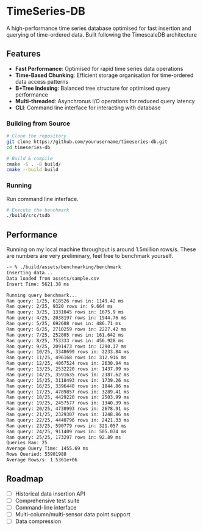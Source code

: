 # TimeSeries-DB

A high-performance time series database optimised for fast insertion and querying of time-ordered data. Built following the TimescaleDB architecture

## Features

- **Fast Performance**: Optimised for rapid time series data operations
- **Time-Based Chunking**: Efficient storage organisation for time-ordered data access patterns
- **B+Tree Indexing**: Balanced tree structure for optimised query performance
- **Multi-threaded**: Asynchronus I/O operations for reduced query latency
- **CLI**: Command line interface for interacting with database

### Building from Source

```bash
# Clone the repository
git clone https://github.com/yourusername/timeseries-db.git
cd timeseries-db

# Build & compile
cmake -S . -B build/
cmake --build build 
```

### Running

Run command line interface.

```bash
# Execute the benchmark
./build/src/tsdb
```

## Performance

Running on my local machine throughput is around 1.5million rows/s. These are numbers are very preliminary, feel free to benchmark yourself.

```bash
-> % ./build/assets/benchmarking/benchmark
Inserting data...
Data loaded from assets/sample.csv
Insert Time: 5621.38 ms

Running query benchmark...
Ran query: 1/25, 618526 rows in: 1149.42 ms
Ran query: 2/25, 9320 rows in: 9.664 ms
Ran query: 3/25, 1331045 rows in: 1675.9 ms
Ran query: 4/25, 2038197 rows in: 1944.76 ms
Ran query: 5/25, 692608 rows in: 486.71 ms
Ran query: 6/25, 2710259 rows in: 2227.42 ms
Ran query: 7/25, 252805 rows in: 161.642 ms
Ran query: 8/25, 753333 rows in: 456.928 ms
Ran query: 9/25, 2091473 rows in: 1290.37 ms
Ran query: 10/25, 3348699 rows in: 2233.84 ms
Ran query: 11/25, 496168 rows in: 312.916 ms
Ran query: 12/25, 4067524 rows in: 2630.94 ms
Ran query: 13/25, 2532220 rows in: 1437.99 ms
Ran query: 14/25, 3591635 rows in: 2387.62 ms
Ran query: 15/25, 3118493 rows in: 1739.26 ms
Ran query: 16/25, 3396448 rows in: 1844.86 ms
Ran query: 17/25, 4789857 rows in: 3289.41 ms
Ran query: 18/25, 4429220 rows in: 2503.99 ms
Ran query: 19/25, 2457577 rows in: 1340.39 ms
Ran query: 20/25, 4730993 rows in: 2678.91 ms
Ran query: 21/25, 2329307 rows in: 1248.86 ms
Ran query: 22/25, 4440796 rows in: 2421.33 ms
Ran query: 23/25, 590779 rows in: 321.057 ms
Ran query: 24/25, 911409 rows in: 505.074 ms
Ran query: 25/25, 173297 rows in: 92.89 ms
Queries Ran: 25
Average Query Time: 1455.69 ms
Rows Queried: 55901988
Average Rows/s: 1.5361e+06
```

## Roadmap

- [ ] Historical data insertion API
- [ ] Comprehensive test suite
- [ ] Command-line interface
- [ ] Multi-column/multi-sensor data point support
- [ ] Data compression
